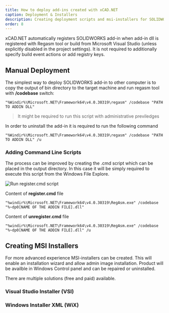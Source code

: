 ```yaml
---
title: How to deploy add-ins created with xCAD.NET
caption: Deployment & Installers
description: Creating deployment scripts and msi-installers for SOLIDWORKS add-ins created with xCAD.NET
order: 8
---
```

xCAD.NET automatically registers SOLIDWORKS add-in when add-in dll is registered with Regasm tool or build from Microsoft Visual Studio (unless explicitly disabled in the project settings). It is not required to additionally specify build event actions or add registry keys.

## Manual Deployment

The simplest way to deploy SOLIDWORKS add-in to other computer is to copy the output of bin directory to the target machine and run regasm tool with **/codebase** switch:

```
"%Windir%\Microsoft.NET\Framework64\v4.0.30319\regasm" /codebase "PATH TO ADDIN DLL"
```

> It might be required to run this script with administrative previledges

In order to uninstall the add-in it is required to run the following command

```
"%Windir%\Microsoft.NET\Framework64\v4.0.30319\regasm" /codebase "PATH TO ADDIN DLL" /u
```

### Adding Command Line Scripts

The process can be improved by creating the .cmd script which can be placed in the output directory. In this case it will be simply required to execute this script from the Windows File Explore.

![Run register.cmd script](run-register-cmd.png)

Content of **register.cmd** file

```
"%windir%\Microsoft.NET\Framework64\v4.0.30319\RegAsm.exe" /codebase "%~dp0[NAME OF THE ADDIN FILE].dll"
```

Content of **unregister.cmd** file

```
"%windir%\Microsoft.NET\Framework64\v4.0.30319\RegAsm.exe" /codebase "%~dp0[NAME OF THE ADDIN FILE].dll" /u
```

## Creating MSI Installers

For more advanced experience MSI-installers can be created. This will enable an installation wizard and allow admin image installation. Product will be availble in Windows Control panel and can be repaired or uninstalled.

There are multiple solutions (free and paid) available. 

### Visual Studio Installer (VSI)

### Windows Installer XML (WiX)
